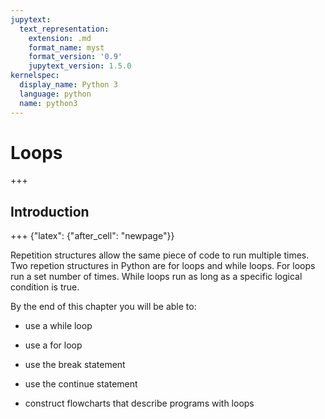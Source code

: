 ```yaml
---
jupytext:
  text_representation:
    extension: .md
    format_name: myst
    format_version: '0.9'
    jupytext_version: 1.5.0
kernelspec:
  display_name: Python 3
  language: python
  name: python3
---
```


# Loops

+++

## Introduction

+++ {"latex": {"after_cell": "newpage"}}

Repetition structures allow the same piece of code to run multiple times. Two repetion structures in Python are for loops and while loops. For loops run a set number of times. While loops run as long as a specific logical condition is true.

By the end of this chapter you will be able to:

 * use a while loop 
 
 * use a for loop
 
 * use the break statement
 
 * use the continue statement
 
 * construct flowcharts that describe programs with loops

```{code-cell} ipython3

```
